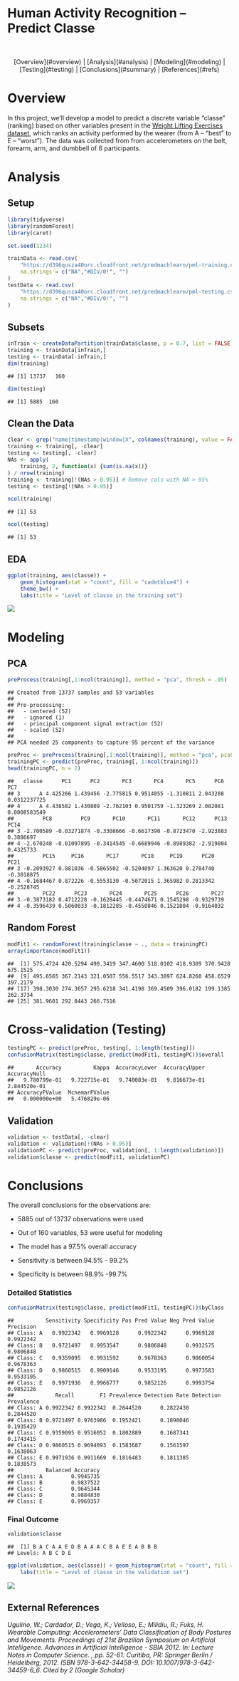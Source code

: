 Human Activity Recognition – Predict Classe
================
<br>

<p align="center">[Overview](#overview) | [Analysis](#analysis) | [Modeling](#modeling) |
[Testing](#testing) | [Conclusions](#summary) | [References](#refs)</p>

# <a name="overview" />Overview

In this project, we’ll develop a model to predict a discrete variable
“classe” (ranking) based on other variables present in the [Weight
Lifting Exercises dataset](http://groupware.les.inf.puc-rio.br/har),
which ranks an activity performed by the wearer (from A – “best” to E –
“worst”). The data was collected from from accelerometers on the belt,
forearm, arm, and dumbbell of 6 participants.

# <a name="analysis" />Analysis

## Setup

``` r
library(tidyverse)
library(randomForest)
library(caret)

set.seed(1234)

trainData <- read.csv(
    "https://d396qusza40orc.cloudfront.net/predmachlearn/pml-training.csv", 
    na.strings = c("NA","#DIV/0!", "")
)
testData <- read.csv(
    "https://d396qusza40orc.cloudfront.net/predmachlearn/pml-testing.csv", 
    na.strings = c("NA","#DIV/0!", "")
)
```

## Subsets

``` r
inTrain <- createDataPartition(trainData$classe, p = 0.7, list = FALSE)
training <- trainData[inTrain,]
testing <- trainData[-inTrain,]
dim(training)
```

    ## [1] 13737   160

``` r
dim(testing)
```

    ## [1] 5885  160

## Clean the Data

``` r
clear <- grep("name|timestamp|window|X", colnames(training), value = FALSE)
training <- training[, -clear]
testing <- testing[, -clear]
NAs <- apply(
    training, 2, function(x) {sum(is.na(x))}
) / nrow(training)
training <- training[!(NAs > 0.95)] # Remove cols with NA > 95%
testing <- testing[!(NAs > 0.95)]

ncol(training)
```

    ## [1] 53

``` r
ncol(testing)
```

    ## [1] 53

## EDA

``` r
ggplot(training, aes(classe)) + 
    geom_histogram(stat = "count", fill = "cadetblue4") + 
    theme_bw() +
    labs(title = "Level of classe in the training set")
```

![](har_predict_files/figure-gfm/unnamed-chunk-4-1.png)<!-- -->

# <a name="modeling" />Modeling

## PCA

``` r
preProcess(training[,1:ncol(training)], method = "pca", thresh = .95)
```

    ## Created from 13737 samples and 53 variables
    ## 
    ## Pre-processing:
    ##   - centered (52)
    ##   - ignored (1)
    ##   - principal component signal extraction (52)
    ##   - scaled (52)
    ## 
    ## PCA needed 25 components to capture 95 percent of the variance

``` r
preProc <- preProcess(training[,1:ncol(training)], method = "pca", pcaComp = 27)
trainingPC <- predict(preProc, training[, 1:ncol(training)])
head(trainingPC, n = 2)
```

    ##   classe      PC1      PC2       PC3       PC4       PC5      PC6          PC7
    ## 3      A 4.425266 1.439456 -2.775815 0.9514055 -1.310811 2.043208 0.0312237725
    ## 4      A 4.438582 1.430809 -2.762103 0.9501759 -1.323269 2.082081 0.0008583549
    ##         PC8         PC9       PC10       PC11       PC12      PC13      PC14
    ## 3 -2.700589 -0.03271874 -0.3308666 -0.6617390 -0.8723470 -2.923883 0.3886697
    ## 4 -2.670248 -0.01097895 -0.3414545 -0.6689946 -0.8989382 -2.919804 0.4325733
    ##         PC15     PC16       PC17       PC18     PC19      PC20       PC21
    ## 3 -0.2093927 0.881036 -0.5865502 -0.5204097 1.363620 0.2704740 -0.3018875
    ## 4 -0.1684467 0.872226 -0.5553130 -0.5072015 1.365982 0.2813342 -0.2528745
    ##         PC22      PC23       PC24       PC25      PC26       PC27
    ## 3 -0.3873182 0.4712228 -0.1628445 -0.4474671 0.1545298 -0.9329739
    ## 4 -0.3596439 0.5060033 -0.1812285 -0.4550846 0.1521804 -0.9164032

## Random Forest

``` r
modFit1 <- randomForest(training$classe ~ ., data = trainingPC)
array(importance(modFit1))
```

    ##  [1] 575.4724 420.5294 490.3419 347.4600 518.0102 418.9309 370.9428 675.1525
    ##  [9] 495.6565 367.2143 321.0507 556.5517 343.3897 624.8260 458.6529 397.2179
    ## [17] 398.3030 274.3657 295.6218 341.4198 369.4509 396.0182 199.1385 262.3734
    ## [25] 381.9601 292.8443 266.7516

# <a name="testing" />Cross-validation (Testing)

``` r
testingPC <- predict(preProc, testing[, 1:length(testing)])
confusionMatrix(testing$classe, predict(modFit1, testingPC))$overall
```

    ##       Accuracy          Kappa  AccuracyLower  AccuracyUpper   AccuracyNull 
    ##   9.780799e-01   9.722715e-01   9.740083e-01   9.816673e-01   2.844520e-01 
    ## AccuracyPValue  McnemarPValue 
    ##   0.000000e+00   5.476829e-06

## Validation

``` r
validation <- testData[, -clear]
validation <- validation[!(NAs > 0.95)]
validationPC <- predict(preProc, validation[, 1:length(validation)])
validation$classe <- predict(modFit1, validationPC)
```

# <a name="summary" />Conclusions

The overall conclusions for the observations are:

- 5885 out of 13737 observations were used 

- Out of 160 variables, 53 were useful for modeling 

- The model has a 97.5% overall accuracy 

- Sensitivity is between 94.5% - 99.2% 

- Specificity is between 98.9% -99.7%

### Detailed Statistics

``` r
confusionMatrix(testing$classe, predict(modFit1, testingPC))$byClass
```

    ##          Sensitivity Specificity Pos Pred Value Neg Pred Value Precision
    ## Class: A   0.9922342   0.9969128      0.9922342      0.9969128 0.9922342
    ## Class: B   0.9721497   0.9953547      0.9806848      0.9932575 0.9806848
    ## Class: C   0.9359095   0.9931592      0.9678363      0.9860054 0.9678363
    ## Class: D   0.9860515   0.9909146      0.9533195      0.9973583 0.9533195
    ## Class: E   0.9971936   0.9966777      0.9852126      0.9993754 0.9852126
    ##             Recall        F1 Prevalence Detection Rate Detection Prevalence
    ## Class: A 0.9922342 0.9922342  0.2844520      0.2822430            0.2844520
    ## Class: B 0.9721497 0.9763986  0.1952421      0.1898046            0.1935429
    ## Class: C 0.9359095 0.9516052  0.1802889      0.1687341            0.1743415
    ## Class: D 0.9860515 0.9694093  0.1583687      0.1561597            0.1638063
    ## Class: E 0.9971936 0.9911669  0.1816483      0.1811385            0.1838573
    ##          Balanced Accuracy
    ## Class: A         0.9945735
    ## Class: B         0.9837522
    ## Class: C         0.9645344
    ## Class: D         0.9884830
    ## Class: E         0.9969357

### Final Outcome

``` r
validation$classe
```

    ##  [1] B A C A A E D B A A A C B A E E A B B B
    ## Levels: A B C D E

``` r
ggplot(validation, aes(classe)) + geom_histogram(stat = "count", fill = "steelblue2") + theme_bw() +
    labs(title = "Level of classe in the validation set")
```

![](har_predict_files/figure-gfm/unnamed-chunk-12-1.png)<!-- -->

## <a name="refs" />External References

<i>Ugulino, W.; Cardador, D.; Vega, K.; Velloso, E.; Milidiu, R.; Fuks,
H. Wearable Computing: Accelerometers’ Data Classification of Body
Postures and Movements. Proceedings of 21st Brazilian Symposium on
Artificial Intelligence. Advances in Artificial Intelligence - SBIA
2012. In: Lecture Notes in Computer Science. , pp. 52-61. Curitiba, PR:
Springer Berlin / Heidelberg, 2012. ISBN 978-3-642-34458-9. DOI:
10.1007/978-3-642-34459-6\_6. Cited by 2 (Google Scholar)</i>
